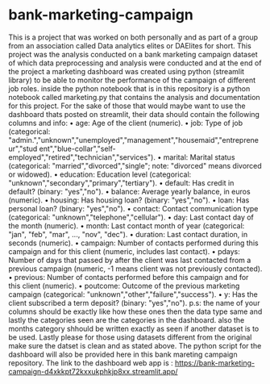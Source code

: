 # bank-marketing-campaign
This is a project that was worked on both personally and as part of a group from an association called Data analytics elites or DAElites for short.
This project was the analysis conducted on a bank marketing campaign dataset of which data preprocessing and analysis were conducted and at the end of the project a marketing dashboard was created using python (streamlit library) to be able to monitor the performance of the campaign of different job roles.
inside the python notebook that is in this repository is a python notebook called marketing.py that contains the analysis and documentation for this project.
For the sake of those that would maybe want to use the dashboard thats posted on streamlit, their data should contain the following columns and info:
• age: Age of the client (numeric). 
• job: Type of job (categorical: 
"admin.","unknown","unemployed","management","housemaid","entrepreneur","stud
 ent","blue-collar","self-employed","retired","technician","services"). 
• marital: Marital status (categorical: "married","divorced","single"; note: "divorced" 
means divorced or widowed). 
• education: Education level (categorical: 
"unknown","secondary","primary","tertiary"). 
• default: Has credit in default? (binary: "yes","no"). 
• balance: Average yearly balance, in euros (numeric). 
• housing: Has housing loan? (binary: "yes","no"). 
• loan: Has personal loan? (binary: "yes","no"). 
• contact: Contact communication type (categorical: 
"unknown","telephone","cellular"). 
• day: Last contact day of the month (numeric). 
• month: Last contact month of year (categorical: "jan", "feb", "mar", ..., "nov", "dec"). 
• duration: Last contact duration, in seconds (numeric). 
• campaign: Number of contacts performed during this campaign and for this client 
(numeric, includes last contact). 
• pdays: Number of days that passed by after the client was last contacted from a 
previous campaign (numeric, -1 means client was not previously contacted). 
• previous: Number of contacts performed before this campaign and for this client 
(numeric). 
• poutcome: Outcome of the previous marketing campaign (categorical: 
"unknown","other","failure","success"). 
• y: Has the client subscribed a term deposit? (binary: "yes","no"). 
p.s: the name of your columns should be exactly like how these ones then the data type same and lastly the categories seen are the categories in the dashboard. also the months category shhould be written exactly as seen if another dataset is to be used. Lastly please for those using datasets different from the original make sure the datset is clean and as stated above.
The python script for the dashboard will also be provided here in this bank mareting campaign repository.
The link to the dashboard web app is : https://bank-marketing-campaign-d4xkkpt72kxxukphkjp8xx.streamlit.app/
